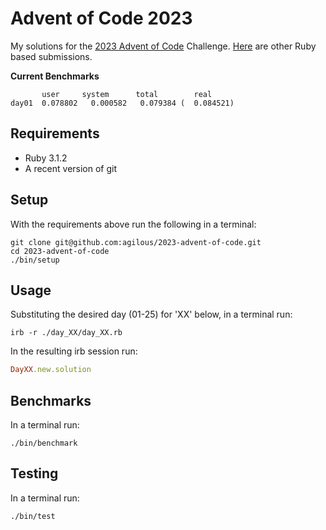 # Advent of Code 2023
My solutions for the [2023 Advent of Code](https://adventofcode.com/2023)
Challenge. [Here](https://github.com/topics/advent-of-code-2023?l=ruby) are
other Ruby based submissions.

**Current Benchmarks**
```
       user     system      total        real
day01  0.078802   0.000582   0.079384 (  0.084521)
```

## Requirements
* Ruby 3.1.2
* A recent version of git

## Setup
With the requirements above run the following in a terminal:
```shell
git clone git@github.com:agilous/2023-advent-of-code.git
cd 2023-advent-of-code
./bin/setup
```

## Usage
Substituting the desired day (01-25) for 'XX' below, in a terminal run:
```shell
irb -r ./day_XX/day_XX.rb
```
In the resulting irb session run:
```ruby
DayXX.new.solution
```

## Benchmarks
In a terminal run:
```shell
./bin/benchmark
```

## Testing
In a terminal run:
```shell
./bin/test
```
